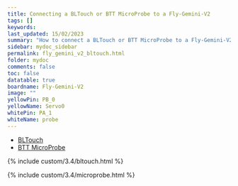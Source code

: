 ```yaml
---
title: Connecting a BLTouch or BTT MicroProbe to a Fly-Gemini-V2
tags: []
keywords: 
last_updated: 15/02/2023
summary: "How to connect a BLTouch or BTT MicroProbe to a Fly-Gemini-V2"
sidebar: mydoc_sidebar
permalink: fly_gemini_v2_bltouch.html
folder: mydoc
comments: false
toc: false
datatable: true
boardname: Fly-Gemini-V2
image: ""
yellowPin: PB_0
yellowName: Servo0
whitePin: PA_1
whiteName: probe
---
```


<ul id="profileTabs" class="nav nav-tabs">
  <li class="active"><a class="noCrossRef" href="#bltouch" data-toggle="tab">BLTouch</a></li>  
	<li><a class="noCrossRef" href="#micro" data-toggle="tab">BTT MicroProbe</a></li>
</ul>
  <div class="tab-content">
<div role="tabpanel" class="tab-pane active" id="bltouch" markdown="1">

{% include custom/3.4/bltouch.html %}

</div>

<div role="tabpanel" class="tab-pane" id="micro" markdown="1">

{% include custom/3.4/microprobe.html %}

</div>

</div>
